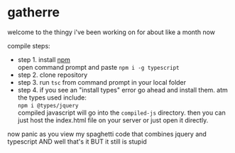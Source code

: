 # gatherre

welcome to the thingy i've been working on for about like a month now

compile steps:
- step 1. 
install [npm](https://www.npmjs.com/package/npm)<br>
open command prompt and paste `npm i -g typescript`<br>
- step 2. clone repository<br>
- step 3. run `tsc` from command prompt in your local folder<br>
- step 4. if you see an "install types" error go ahead and install them. atm the types used include:  
`npm i @types/jquery`  
compiled javascript will go into the `compiled-js` directory. then you can just host the index.html file on your server or just open it directly.

now panic as you view my spaghetti code that combines jquery and typescript AND well that's it BUT it still is stupid
